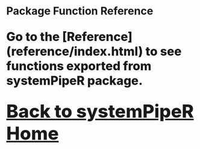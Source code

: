 # Package Function Reference

<style>
.home-text {
font-weight: 800;
display: flex;
justify-content: center;
}

a.home-text{
font-size: 3rem;
}

p.home-text{
font-size: 2rem;
}
</style>

<p class="home-text">Go to the&nbsp;[Reference](reference/index.html)&nbsp;to see functions exported from systemPipeR package.</p>

<a href="https://systempipe.org/spr/" class="home-text"><i class="fa fa-home"></i>Back to systemPipeR Home</a>
